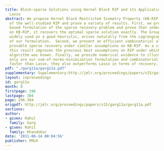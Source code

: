 ```yaml
---
title: Block-sparse Solutions using Kernel Block RIP and its Application to  Group
  Lasso
abstract: We propose Kernel Block Restricted Isometry Property (KB-RIP) as a generalization
  of the well-studied RIP and prove a variety of results. First, we present a ``sum-of-norms''-minimization
  based formulation of the sparse recovery problem and prove that under certain conditions
  on KB-RIP, it recovers the optimal sparse solution exactly. The Group Lasso formulation,
  widely used as a good heuristic, arises naturally from the Lagrangian relaxation
  of our formulation.  Second, we present an efficient combinatorial algorithm for
  provable sparse recovery under similar assumptions on KB-RIP. As a side product,
  this result improves the previous best assumptions on RIP under which a combinatorial
  algorithm was known. Finally, we provide numerical evidence to illustrate that not
  only are our sum-of-norms-minimization formulation and combinatorial algorithm significantly
  faster than Lasso, they also outperforms Lasso in terms of recovery. [pdf][supplementary]
pdf: "./garg11a/garg11a.pdf"
supplementary: Supplementary:http://jmlr.org/proceedings/papers/v15/garg11a/garg11aSupple.pdf
layout: inproceedings
id: garg11a
month: 0
firstpage: 296
lastpage: 304
page: 296-304
origpdf: http://jmlr.org/proceedings/papers/v15/garg11a/garg11a.pdf
sections: 
author:
- given: Rahul
  family: Garg
- given: Rohit
  family: Khandekar
date: '2011-06-14 00:04:56'
publisher: PMLR
---
```

